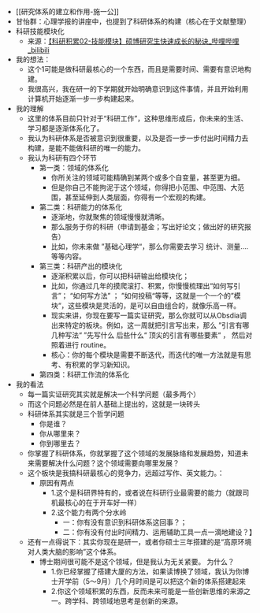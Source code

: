 - [[研究体系的建立和作用-施一公]]
- 甘怡群：心理学报的讲座中，也提到了科研体系的构建（核心在于文献整理）
- 科研技能模块化
	- 来源：[【科研积累02-技能模块】硕博研究生快速成长的秘诀_哔哩哔哩_bilibili](https://www.bilibili.com/video/BV1yP4y1W7Uu?spm_id_from=333.337.search-card.all.click)
- 我的想法：
	- 这个1可能是做科研最核心的一个东西，而且是需要时间、需要有意识地构建。
	- 我很高兴，我在研一的下学期就开始明确意识到这件事情，并且开始利用计算机开始逐渐一步一步构建起来。
- 我的理解
	- 这里的体系目前只针对于“科研工作”，这种思维形成后，你未来的生活、学习都是逐渐体系化了。
	- 我认为科研体系是否被意识到很重要，以及是否一步一步付出时间精力去构建，是能不能做科研的唯一的能力。
	- 我认为科研有四个环节
		- 第一类：领域的体系化
			- 你所关注的领域可能精确到某两个或多个自变量，甚至更为细。
			- 但是你自己不能拘泥于这个领域，你得把小范围、中范围、大范围，甚至延伸到人类层面，你得有一个宏观的构建。
		- 第二类：科研能力的体系化
			- 逐渐地，你就聚焦的领域慢慢就清晰。
			- 那么服务于你的科研（申请到基金；写出好论文；做出好的研究报告）
			- 比如，你未来做 ”基础心理学“，那么你需要去学习 统计、测量....等等内容。
		- 第三类：科研产出的模块化
			- 逐渐积累以后，你可以把科研输出给模块化；
			- 比如，你通过几年的摸爬滚打、积累，你慢慢梳理出“如何写引言”； “如何写方法” ； ”如何投稿“等等，这就是一个一个的”模块“，这些模块是灵活的，是可以自由组合的，就像乐高一样。
			- 现实来讲，你现在要写一篇实证研究，那么你就可以从Obsdia调出来特定的板块。例如，这一周就把引言写出来，那么 ”引言有哪几种写法“ ”先写什么 后些什么“  顶尖的引言有哪些要素“ ， 然后对照着进行 routine。
			- 核心：你的每个模块是需要不断迭代，而迭代的唯一方法就是有思考、有积累的学习新知识。
		- 第四类：科研工作流的体系化
- 我的看法
	- 每一篇实证研究其实就是解决一个科学问题（最多两个）
	- 而这个问题必然是在前人基础上提出的，这就是一块砖头
	- 科研体系其实就是三个哲学问题
		- 你是谁？
		- 你从哪里来？
		- 你到哪里去？
	- 你掌握了科研体系，你就掌握了这个领域的发展脉络和发展趋势，知道未来需要解决什么问题？这个领域需要向哪里发展？
	- 这个板块是我搞科研最核心的竞争力，远超过写作、英文能力。：    
		- 原因有两点 
			- 1.这个是科研界特有的，或者说在科研行业最需要的能力（就跟司机最核心的在于开车好一样）
			- 2.这个能力有两个分水岭
				- 一：你有没有意识到科研体系这回事？； 
				- 二：你有没有付出时间精力、运用辅助工具一点一滴地建设？】
	- 还有一点得说下：其实你现在是研一，或者你硕士三年搭建的是“高原环境对人类大脑的影响”这个体系。
		- 博士期间很可能不是这个领域，但是我认为无关紧要。 为什么？
			-  1.你已经掌握了搭建大厦的方法，如果读博换了领域，我认为你博士开学前（5～9月）几个月时间是可以把这个新的体系搭建起来
			- 2.你这个领域积累的东西，反而未来可能是一些创新思维的来源之一。跨学科、跨领域地思考是创新的来源。